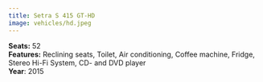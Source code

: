 ```yaml
---
title: Setra S 415 GT-HD
image: vehicles/hd.jpeg
---
```


**Seats:** 52<br>
**Features:** Reclining seats, Toilet, Air conditioning, Coffee machine, Fridge, Stereo Hi-Fi System, CD- and DVD player<br>
**Year**: 2015<br>